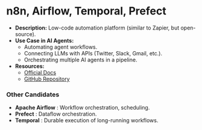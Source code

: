# n8n, Airflow, Temporal, Prefect

- **Description:** Low-code automation platform (similar to Zapier, but open-source).  
- **Use Case in AI Agents:**
  - Automating agent workflows.
  - Connecting LLMs with APIs (Twitter, Slack, Gmail, etc.).
  - Orchestrating multiple AI agents in a pipeline.
- **Resources:**
  - [Official Docs](https://docs.n8n.io)
  - [GitHub Repository](https://github.com/n8n-io/n8n)

### Other Candidates
- **Apache Airflow** : Workflow orchestration, scheduling.
- **Prefect** : Dataflow orchestration.
- **Temporal** : Durable execution of long-running workflows.